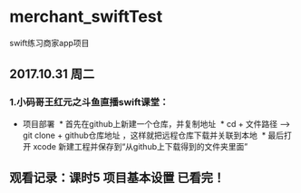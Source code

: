 # merchant_swiftTest
swift练习商家app项目

## 2017.10.31 周二
### 1.小码哥王红元之斗鱼直播swift课堂：
* 项目部署
  * 首先在github上新建一个仓库，并复制地址
  * cd + 文件路径 --> git clone + github仓库地址 ，这样就把远程仓库下载并关联到本地
  * 最后打开 xcode 新建工程并保存到“从github上下载得到的文件夹里面”

## 观看记录：课时5 项目基本设置 已看完！
